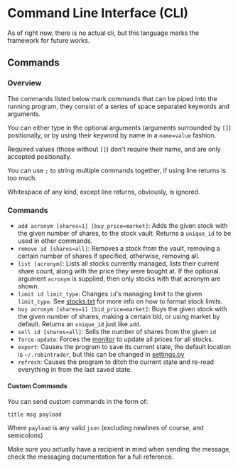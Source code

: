 # Command Line Interface (CLI)

As of right now, there is no actual cli, but this language marks the framework for future works.

## Commands

### Overview

The commands listed below mark commands that can be piped into the running program, they consist of a series of space separated keywords and arguments.

You can either type in the optional arguments (arguments surrounded by `[]`) positionally, or by using their keyword by name in a `name=value` fashion.

Required values (those without `[]`) don't require their name, and are only accepted positionally.

You can use `;` to string multiple commands together, if using line returns is too much.

Whitespace of any kind, except line returns, obviously, is ignored.

### Commands

- `add acronym [shares=1] [buy_price=market]`: Adds the given stock with the given number of shares, to the stock vault. Returns a `unique_id` to be used in other commands.
- `remove id [shares=all]`: Removes a stock from the vault, removing a certain number of shares if specified, otherwise, removing all.
- `list [acronym]`: Lists all stocks currently managed, lists their current share count, along with the price they were bought at. If the optional argument `acronym` is supplied, then only stocks with that acronym are shown.
- `limit id limit_type`: Changes `id`'s managing limit to the given `limit_type`. See [stocks.txt](./README.md#Stocks_txt) for more info on how to format stock limits.
- `buy acronym [shares=1] [bid_price=market]`: Buys the given stock with the given number of shares, making a certain bid, or using market by default. Returns an `unique_id` just like `add`.
- `sell id [shares=all]`: Sells the number of shares from the given `id`
- `force-update`: Forces the [monitor](./tradebot/controllers/monitor.py) to update all prices for all stocks.
- `export`: Causes the program to save its current state, the default location is `~/.robintrader`, but this can be changed in [settings.py](./settings.py)
- `refresh`: Causes the program to ditch the current state and re-read everything in from the last saved state.

#### Custom Commands

You can send custom commands in the form of:

```
title msg payload
```

Where `payload` is any valid `json` (excluding newlines of course, and semicolons)

Make sure you actually have a recipient in mind when sending the message, check the messaging documentation for a full reference.
